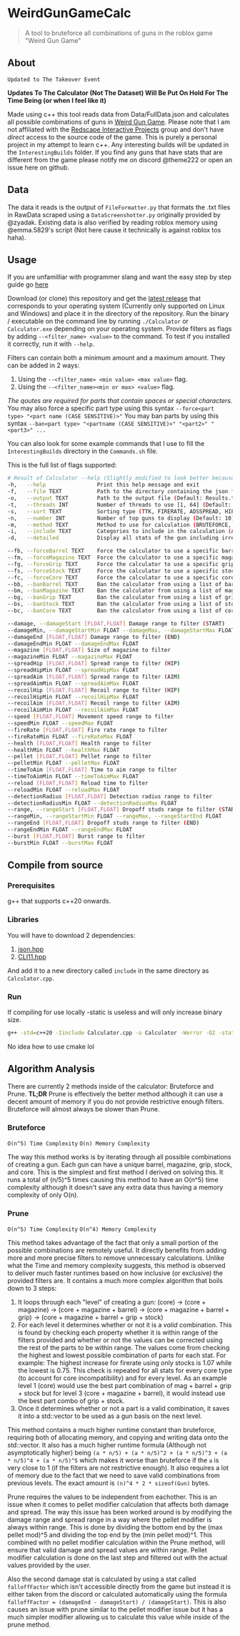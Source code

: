 # WeirdGunGameCalc
> A tool to bruteforce all combinations of guns in the roblox game "Weird Gun Game"

## About
`Updated to The Takeover Event`<br/>

**Updates To The Calculator (Not The Dataset) Will Be Put On Hold For The Time Being (or when I feel like it)**

Made using c++ this tool reads data from Data/FullData.json and calculates all possible combinations of guns in [Weird Gun Game](https://www.roblox.com/games/94590879393563/Weird-Gun-Game-UPDATE). Please note that I am not affiliated with the [Redscape Interactive Projects](https://www.roblox.com/communities/35232296/Redscape-Interactive-Projects#!/about)
group and don't have *direct* access to the source code of the game. This is
purely a personal project in my attempt to learn c++. Any interesting builds
will be updated in the `InterestingBuilds` folder. If you find any guns that
have stats that are different from the game please notify me on discord
@theme222 or open an issue here on github.

## Data
The data it reads is the output of `FileFormatter.py` that formats the .txt
files in RawData scraped using a `DataScreenshotter.py` originally provided by
@zyadak. Existing data is also verified by reading roblox memory using
@emma.5829's script (Not here cause it technically is against roblox tos haha).

## Usage

If you are unfamilliar with programmer slang and want the easy step by step guide go [here](https://scribehow.com/shared/How_to_Download_and_Run_Weird_Gun_Game_Calculator__5Ys-2XhCR5-tHUvSz9-y_g)

Download (or clone) this repository and get the [latest
release](https://github.com/theme222/WeirdGunGameCalc/releases) that corresponds
to your operating system (Currently only supported on Linux and Windows) and
place it in the directory of the repository. Run the binary / executable on
the command line by running `./Calculator` or `Calculator.exe` depending on your
operating system. Provide filters as flags by adding `--<filter_name> <value>`
to the command. To test if you installed it correctly, run it with `--help`.

Filters can contain both a minimum amount and a maximum amount. They can be added in 2 ways:
1. Using the `--<filter_name> <min value> <max value>` flag.
2. Using the `--<filter_name><min or max> <value>` flag.

*The qoutes are required for parts that contain spaces or special characters.*
You may also force a specific part type using this syntax `--force<part type> "<part name (CASE SENSITIVE)>"`
You may ban parts by using this syntax `--ban<part type> "<partname (CASE SENSITIVE)>" "<part2>" "<part3>" ...`

You can also look for some example commands that I use to fill the `InterestingBuilds` directory in the `Commands.sh` file.

This is the full list of flags supported:
```sh
# Result of Calculator --help (Slightly modified to look better because it's kinda ugly. Lookin at you CLI11)
-h,   --help                Print this help message and exit
-f,   --file TEXT           Path to the directory containing the json file (Default: Data)
-o,   --output TEXT         Path to the output file (Default: Results.txt)
-t,   --threads INT         Number of threads to use [1, 64] (Default: AUTODETECT)
-s,   --sort TEXT           Sorting type (TTK, FIRERATE, ADSSPREAD, HIPFIRESPREAD, RECOIL, SPEED, HEALTH, MAGAZINE, RELOAD) (Default: TTK)
-n,   --number INT          Number of top guns to display (Default: 10)
-m,   --method TEXT         Method to use for calculation (BRUTEFORCE, PRUNE) (Default: PRUNE)
-i,   --include TEXT        Categories to include in the calculation (AR, Sniper, LMG, SMG, Shotgun, Weird) (REQUIRED)
-d,   --detailed            Display all stats of the gun including irrelevant ones

--fb, --forceBarrel TEXT    Force the calculator to use a specific barrel
--fm, --forceMagazine TEXT  Force the calculator to use a specific magazine
--fg, --forceGrip TEXT      Force the calculator to use a specific grip
--fs, --forceStock TEXT     Force the calculator to use a specific stock
--fc, --forceCore TEXT      Force the calculator to use a specific core
--bb, --banBarrel TEXT      Ban the calculator from using a list of barrels
--bm, --banMagazine TEXT    Ban the calculator from using a list of magazines
--bg, --banGrip TEXT        Ban the calculator from using a list of grips
--bs, --banStock TEXT       Ban the calculator from using a list of stocks
--bc, --banCore TEXT        Ban the calculator from using a list of cores

--damage, --damageStart [FLOAT,FLOAT] Damage range to filter (START)
--damageMin, --damageStartMin FLOAT --damageMax, --damageStartMax FLOAT
--damageEnd [FLOAT,FLOAT] Damage range to filter (END)
--damageEndMin FLOAT --damageEndMax FLOAT
--magazine [FLOAT,FLOAT] Size of magazine to filter
--magazineMin FLOAT --magazineMax FLOAT
--spreadHip [FLOAT,FLOAT] Spread range to filter (HIP)
--spreadHipMin FLOAT --spreadHipMax FLOAT
--spreadAim [FLOAT,FLOAT] Spread range to filter (AIM)
--spreadAimMin FLOAT --spreadAimMax FLOAT
--recoilHip [FLOAT,FLOAT] Recoil range to filter (HIP)
--recoilHipMin FLOAT --recoilHipMax FLOAT
--recoilAim [FLOAT,FLOAT] Recoil range to filter (AIM)
--recoilAimMin FLOAT --recoilAimMax FLOAT
--speed [FLOAT,FLOAT] Movement speed range to filter
--speedMin FLOAT --speedMax FLOAT
--fireRate [FLOAT,FLOAT] Fire rate range to filter
--fireRateMin FLOAT --fireRateMax FLOAT
--health [FLOAT,FLOAT] Health range to filter
--healthMin FLOAT --healthMax FLOAT
--pellet [FLOAT,FLOAT] Pellet range to filter
--pelletMin FLOAT --pelletMax FLOAT
--timeToAim [FLOAT,FLOAT] Time to aim range to filter
--timeToAimMin FLOAT --timeToAimMax FLOAT
--reload [FLOAT,FLOAT] Reload time to filter
--reloadMin FLOAT --reloadMax FLOAT
--detectionRadius [FLOAT,FLOAT] Detection radius range to filter
--detectionRadiusMin FLOAT --detectionRadiusMax FLOAT
--range, --rangeStart [FLOAT,FLOAT] Dropoff studs range to filter (START)
--rangeMin, --rangeStartMin FLOAT --rangeMax, --rangeStartEnd FLOAT
--rangeEnd [FLOAT,FLOAT] Dropoff studs range to filter (END)
--rangeEndMin FLOAT --rangeEndMax FLOAT
--burst [FLOAT,FLOAT] Burst range to filter
--burstMin FLOAT --burstMax FLOAT
```

## Compile from source
### Prerequisites
g++ that supports c++20 onwards.

### Libraries
You will have to download 2 dependencies:

1. [json.hpp](https://github.com/nlohmann/json/releases)
2. [CLI11.hpp](https://www.github.com/CLIUtils/CLI11/releases)

And add it to a new directory called `include` in the same directory as `Calculator.cpp`.

### Run
If compiling for use locally -static is useless and will only increase binary size.
```sh
g++ -std=c++20 -Iinclude Calculator.cpp -o Calculator -Werror -O2 -static
```
No idea how to use cmake lol

## Algorithm Analysis

There are currently 2 methods inside of the calculator: Bruteforce and Prune.
**TL;DR** Prune is effectively the better method although it can use a decent amount of memory if you do not provide restrictive enough filters. Bruteforce will almost always be slower than Prune.

### Bruteforce

`O(n^5) Time Complexity` `O(n) Memory Complexity`

The way this method works is by iterating through all possible combinations of
creating a gun. Each gun can have a unique barrel, magazine, grip, stock, and
core. This is the simplest and first method I derived on solving this. It runs a
total of (n/5)^5 times causing this method to have an O(n^5) time complexity
although it doesn't save any extra data thus having a memory complexity of only
O(n).

### Prune

`O(n^5) Time Complexity` `O(n^4) Memory Complexity`

This method takes advantage of the fact that only a small portion of the
possible combinations are remotely useful. It directly benefits from adding more
and more precise filters to remove unnecessary calculations. Unlike what the
Time and memory complexity suggests, this method is observed to deliver much
faster runtimes based on how inclusive (or exclusive) the provided filters are.
It contains a much more complex algorithm that boils down to 3 steps:
1. It loops through each "level" of creating a gun: (core) -> (core + magazine) -> (core + magazine + barrel) -> (core + magazine + barrel + grip) -> (core + magazine + barrel + grip + stock)
2. For each level it determines whether or not it is a *valid* combination. This is found by checking each property whether it is within range of the filters provided and whether or not the values can be corrected using the rest of the parts to be within range. The values come from checking the highest and lowest possible combination of parts for each stat. For example: The highest increase for firerate using only stocks is 1.07 while the lowest is 0.75. This check is repeated for all stats for every core type (to account for core incompatibility) and for every level. As an example level 1 (core) would use the best part combination of mag + barrel + grip + stock but for level 3 (core + magazine + barrel), it would instead use the best part combo of grip + stock.
3. Once it determines whether or not a part is a valid combination, it saves it into a std::vector to be used as a gun basis on the next level.

This method contains a much higher runtime constant than bruteforce, requiring
both of allocating memory, and copying and writing data onto the std::vector. It
also has a much higher runtime formula (Although not asymptotically higher)
being `(a * n/5) + (a * n/5)^2 + (a * n/5)^3 + (a * n/5)^4 + (a * n/5)^5`
which makes it worse than bruteforce if the `a` is very close to 1 (if the filters
are not restrictive enough). It also requires a lot of memory due to the fact
that we need to save valid combinations from previous levels. The exact amount
is `(n)^4 * 2 * sizeof(Gun)` bytes.

Prune requires the values to be independent from eachother. This is an issue
when it comes to pellet modifier calculation that affects both damage and
spread. The way this issue has been worked around is by modifying the damage
range and spread range in a way where the pellet modifier is always within
range. This is done by dividing the bottom end by the (max pellet mod)^5 and
dividing the top end by the (min pellet mod)^1. This combined with no pellet
modifier calculation within the Prune method, will ensure that valid damage and
spread values are within range. Pellet modifier calculation is done on the last
step and filtered out with the actual values provided by the user.

Also the second damage stat is calculated by using a stat called `falloffFactor`
which isn't accessible directly from the game but instead it is either taken
from the discord or calculated automatically using the formula `falloffFactor =
(damageEnd - damageStart) / (damageStart)`. This is also causes an issue with
prune similar to the pellet modifier issue but it has a much simpler modifier
allowing us to calculate this value while inside of the prune method.
